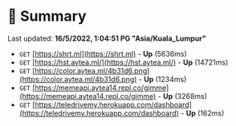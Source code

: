 # 📖 Summary
Last updated: **16/5/2022, 1:04:51 PG "Asia/Kuala_Lumpur"**

- `GET` [https://shrt.ml](https://shrt.ml) - **Up** (5636ms)
- `GET` [https://hst.aytea.ml/](https://hst.aytea.ml/) - **Up** (14721ms)
- `GET` [https://color.aytea.ml/4b31d6.png](https://color.aytea.ml/4b31d6.png) - **Up** (1234ms)
- `GET` [https://memeapi.aytea14.repl.co/gimme](https://memeapi.aytea14.repl.co/gimme) - **Up** (3268ms)
- `GET` [https://teledrivemy.herokuapp.com/dashboard](https://teledrivemy.herokuapp.com/dashboard) - **Up** (162ms)
